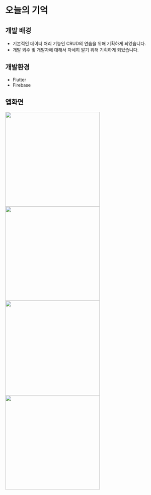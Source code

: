 # 오늘의 기억

## 개발 배경
- 기본적인 데이터 처리 기능인 CRUD의 연습을 위해 기획하게 되었습니다.
- 개발 외주 및 개발자에 대해서 자세히 알기 위해 기획하게 되었습니다.

## 개발환경
- Flutter
- Firebase

## 앱화면

<img src="https://github.com/lseunghoon/today_memory/assets/65485829/a84e6e75-a17d-4790-a9ea-bb7a369be1b7" width = "300">
<br/>
<img src="https://github.com/lseunghoon/today_memory/assets/65485829/8106e567-51fa-4175-9a37-02941215b9ba" width = "300">
<br/>
<img src="https://github.com/lseunghoon/today_memory/assets/65485829/a6efc550-0dac-4650-8f83-65f3a5435b7a" width = "300">
<br/>
<img src="https://github.com/lseunghoon/today_memory/assets/65485829/72ceb5af-fde1-4d78-8bb4-2448b4cb27d2" width = "300">

